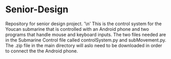 # Senior-Design
Repository for senior design project. '\n'
This is the control system for the Youcan submarine that is controlled with an Android phone and two programs that handle mouse and keyboard inputs.
The two files needed are in the Submarine Control file called controlSystem.py and subMovement.py.
The .zip file in the main directory will aslo need to be downloaded in order to connect the the Android phone.
